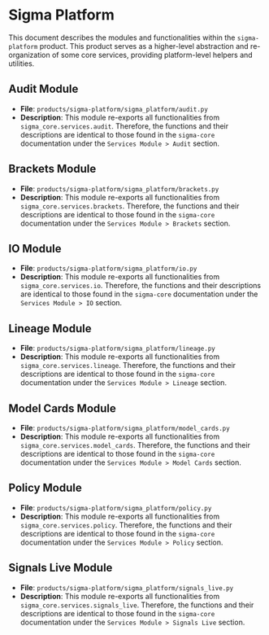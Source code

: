 # Sigma Platform

This document describes the modules and functionalities within the `sigma-platform` product. This product serves as a higher-level abstraction and re-organization of some core services, providing platform-level helpers and utilities.

## Audit Module

*   **File**: `products/sigma-platform/sigma_platform/audit.py`
*   **Description**: This module re-exports all functionalities from `sigma_core.services.audit`. Therefore, the functions and their descriptions are identical to those found in the `sigma-core` documentation under the `Services Module > Audit` section.

## Brackets Module

*   **File**: `products/sigma-platform/sigma_platform/brackets.py`
*   **Description**: This module re-exports all functionalities from `sigma_core.services.brackets`. Therefore, the functions and their descriptions are identical to those found in the `sigma-core` documentation under the `Services Module > Brackets` section.

## IO Module

*   **File**: `products/sigma-platform/sigma_platform/io.py`
*   **Description**: This module re-exports all functionalities from `sigma_core.services.io`. Therefore, the functions and their descriptions are identical to those found in the `sigma-core` documentation under the `Services Module > IO` section.

## Lineage Module

*   **File**: `products/sigma-platform/sigma_platform/lineage.py`
*   **Description**: This module re-exports all functionalities from `sigma_core.services.lineage`. Therefore, the functions and their descriptions are identical to those found in the `sigma-core` documentation under the `Services Module > Lineage` section.

## Model Cards Module

*   **File**: `products/sigma-platform/sigma_platform/model_cards.py`
*   **Description**: This module re-exports all functionalities from `sigma_core.services.model_cards`. Therefore, the functions and their descriptions are identical to those found in the `sigma-core` documentation under the `Services Module > Model Cards` section.

## Policy Module

*   **File**: `products/sigma-platform/sigma_platform/policy.py`
*   **Description**: This module re-exports all functionalities from `sigma_core.services.policy`. Therefore, the functions and their descriptions are identical to those found in the `sigma-core` documentation under the `Services Module > Policy` section.

## Signals Live Module

*   **File**: `products/sigma-platform/sigma_platform/signals_live.py`
*   **Description**: This module re-exports all functionalities from `sigma_core.services.signals_live`. Therefore, the functions and their descriptions are identical to those found in the `sigma-core` documentation under the `Services Module > Signals Live` section.
